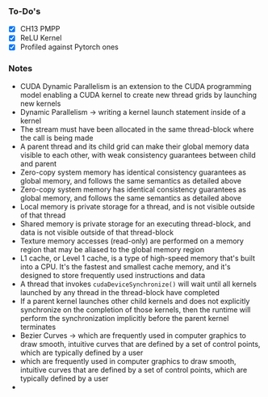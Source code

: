 ### To-Do's
- [x] CH13 PMPP
- [x] ReLU Kernel
- [x] Profiled against Pytorch ones

### Notes
* CUDA Dynamic Parallelism is an extension to the CUDA programming model enabling a CUDA kernel to create new thread grids by launching new kernels
* Dynamic Parallelism -> writing a kernel launch statement inside of a kernel
* The stream must have been allocated in the same thread-block where the call is being made
* A parent thread and its child grid can make their global memory data visible to each other, with weak consistency guarantees between child and parent
* Zero-copy system memory has identical consistency guarantees as global memory, and follows the same semantics as detailed above
* Zero-copy system memory has identical consistency guarantees as global memory, and follows the same semantics as detailed above
* Local memory is private storage for a thread, and is not visible outside of that thread
* Shared memory is private storage for an executing thread-block, and data is not visible outside of that thread-block
* Texture memory accesses (read-only) are performed on a memory region that may be aliased to the global memory region
* L1 cache, or Level 1 cache, is a type of high-speed memory that's built into a CPU. It's the fastest and smallest cache memory, and it's designed to store frequently used instructions and data
* A thread that invokes `cudaDeviceSynchronize()` will wait until all kernels launched by any thread in the thread-block have completed
* If a parent kernel launches other child kernels and does not explicitly synchronize on the completion of those kernels, then the runtime will perform the synchronization implicitly before the parent kernel terminates
* Bezier Curves -> which are frequently used in computer graphics to draw smooth, intuitive curves that are defined by a set of control points, which are typically defined by a user
* which are frequently used in computer graphics to draw smooth, intuitive curves that are defined by a set of control points, which are typically defined by a user
* 